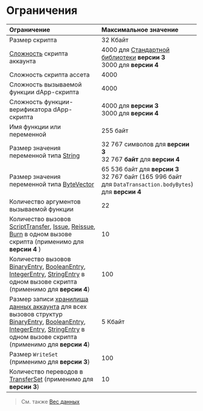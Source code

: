 # Ограничения

| Ограничение | Максимальное значение |
| :--- | :--- |
| Размер скрипта | 32 Кбайт |
| [Сложность](/ru/ride/base-concepts/complexity) скрипта аккаунта | 4000 для [Стандартной библиотеки](/ru/ride/script/standard-library) **версии&nbsp;3**<br>3000 для **версии 4** |
| Сложность скрипта ассета | 4000 |
| Сложность вызываемой функции dApp-скрипта | 4000 |
| Сложность функции-верификатора dApp-скрипта | 4000 для **версии 3**<br>3000 для **версии 4** |
| Имя функции или переменной | 255 байт |
| Размер значения переменной типа [String](/ru/ride/data-types/string) | 32&nbsp;767 символов для **версии 3**<br>32&nbsp;767 **байт** для **версии 4** |
| Размер значения переменной типа [ByteVector](/ru/ride/data-types/string) | 65&nbsp;536 байт для **версии 3**<br>32&nbsp;767 байт (165&nbsp;996 байт для `DataTransaction.bodyBytes`) для **версии&nbsp;4** |
| Количество аргументов вызываемой функции | 22 |
| Количество вызовов [ScriptTransfer](/ru/ride/structures/script-actions/script-transfer), [Issue](/ru/ride/structures/script-actions/issue), [Reissue](/ru/ride/structures/script-actions/reissue), [Burn](/ru/ride/structures/script-actions/burn) в одном вызове скрипта (применимо для **версии&nbsp;4** ) | 10 |
| Количество вызовов [BinaryEntry](/ru/ride/structures/script-actions/binary-entry), [BooleanEntry](/ru/ride/structures/script-actions/boolean-entry), [IntegerEntry](/ru/ride/structures/script-actions/int-entry), [StringEntry](/ru/ride/structures/script-actions/string-entry) в одном вызове скрипта (применимо для  **версии 4**) | 100 |
| Размер записи [хранилища данных аккаунта](/ru/blockchain/account/account-data-storage) для всех вызовов структур [BinaryEntry](/ru/ride/structures/script-actions/binary-entry), [BooleanEntry](/ru/ride/structures/script-actions/boolean-entry), [IntegerEntry](/ru/ride/structures/script-actions/int-entry), [StringEntry](/ru/ride/structures/script-actions/string-entry) в одном вызове скрипта (применимо для **версии 4**) | 5 Кбайт |
| Размер `WriteSet` (применимо для **версии 3**) | 100 |
| Количество переводов в [TransferSet](/ru/ride/structures/script-results/transfer-set) (применимо для  **версии 3**) | 10 |

> См. также [Вес данных](/ru/ride/limits/weight)
